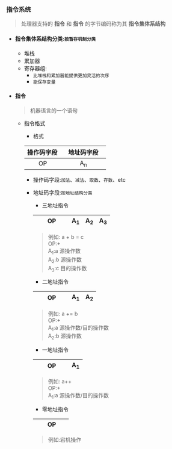 ### 指令系统
  > 处理器支持的 **指令** 和 **指令** 的字节编码称为其 **指令集体系结构**
  + #### 指令集体系结构分类:`按暂存机制分类`
    + 堆栈
    + 累加器
    + 寄存器组:
      + `比堆栈和累加器能提供更加灵活的次序`
      + `能保存变量`
  + #### 指令
    > 机器语言的一个语句
    
    + 指令格式
      + 格式
      
      |操作码字段|&nbsp;&nbsp;&nbsp;地址码字段&nbsp;&nbsp;&nbsp;|
      |:-------|-------:|
      |&nbsp;&nbsp;&nbsp;&nbsp;&nbsp;&nbsp;&nbsp;OP&nbsp;&nbsp;&nbsp;&nbsp;&nbsp;&nbsp;|A<sub>n</sub>&nbsp;&nbsp;&nbsp;&nbsp;&nbsp;&nbsp;&nbsp;&nbsp;&nbsp;&nbsp;|
      + 操作码字段:`加法`、`减法`、`取数`、`存数`、etc
      + 地址码字段:`按地址结构分类`
        + 三地址指令

        |&nbsp;&nbsp;&nbsp;&nbsp;&nbsp;&nbsp;&nbsp;OP&nbsp;&nbsp;&nbsp;&nbsp;&nbsp;&nbsp;|A<sub>1</sub>|A<sub>2</sub>|A<sub>3</sub>|
        |:-------|-------|-------|-------:|
        > 例如: a + b = c</br>OP:+</br>A<sub>1</sub>:a 源操作数</br>A<sub>2</sub>:b 源操作数</br>A<sub>3</sub>:c 目的操作数
        + 二地址指令

        |&nbsp;&nbsp;&nbsp;&nbsp;&nbsp;&nbsp;&nbsp;OP&nbsp;&nbsp;&nbsp;&nbsp;&nbsp;&nbsp;|A<sub>1</sub>|A<sub>2</sub>|
        |:-------|-------|-------:|
        > 例如: a += b</br>OP:+</br>A<sub>1</sub>:a 源操作数/目的操作数</br>A<sub>2</sub>:b 源操作数
        + 一地址指令
  
        |&nbsp;&nbsp;&nbsp;&nbsp;&nbsp;&nbsp;&nbsp;OP&nbsp;&nbsp;&nbsp;&nbsp;&nbsp;&nbsp;|A<sub>1</sub>|
        |:-------|-------:|
        > 例如: a++</br>OP:+</br>A<sub>1</sub>:a 源操作数/目的操作数
        + 零地址指令

        |&nbsp;&nbsp;&nbsp;&nbsp;&nbsp;&nbsp;&nbsp;OP&nbsp;&nbsp;&nbsp;&nbsp;&nbsp;&nbsp;|
        |:-------:|
        > 例如:宕机操作
      
  
